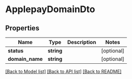 # ApplepayDomainDto

## Properties
Name | Type | Description | Notes
------------ | ------------- | ------------- | -------------
**status** | **string** |  | [optional] 
**domain_name** | **string** |  | [optional] 

[[Back to Model list]](../../README.md#documentation-for-models) [[Back to API list]](../../README.md#documentation-for-api-endpoints) [[Back to README]](../../README.md)

